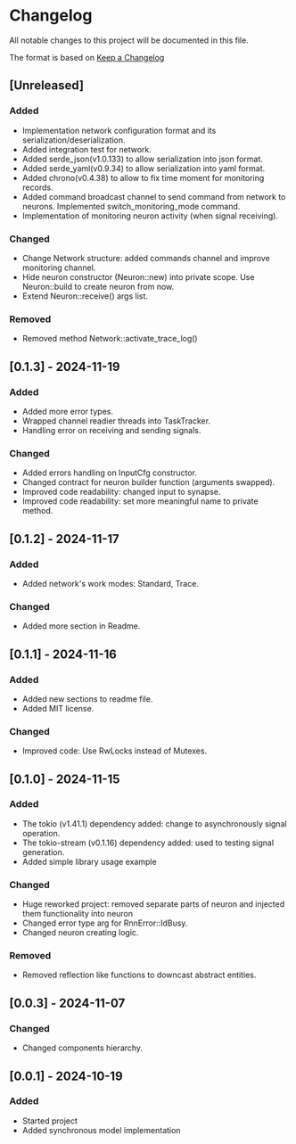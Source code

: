 # Changelog

All notable changes to this project will be documented in this file.

The format is based on [Keep a Changelog](https://keepachangelog.com/en/1.1.0/)

## [Unreleased]

### Added

- Implementation network configuration format and its serialization/deserialization.
- Added integration test for network.
- Added serde_json(v1.0.133) to allow serialization into json format.
- Added serde_yaml(v0.9.34) to allow serialization into yaml format.
- Added chrono(v0.4.38) to allow to fix time moment for monitoring records.
- Added command broadcast channel to send command from network to neurons. Implemented switch_monitoring_mode command.
- Implementation of monitoring neuron activity (when signal receiving).

### Changed

- Change Network structure: added commands channel and improve monitoring channel.
- Hide neuron constructor (Neuron::new) into private scope. Use Neuron::build to create neuron from now.
- Extend Neuron::receive() args list.

### Removed

- Removed method Network::activate_trace_log()

## [0.1.3] - 2024-11-19

### Added

- Added more error types.
- Wrapped channel readier threads into TaskTracker.
- Handling error on receiving and sending signals.

### Changed

- Added errors handling on InputCfg constructor.
- Changed contract for neuron builder function (arguments swapped).
- Improved code readability: changed input to synapse.
- Improved code readability: set more meaningful name to private method.

## [0.1.2] - 2024-11-17

### Added

- Added network's work modes: Standard, Trace.

### Changed

- Added more section in Readme.

## [0.1.1] - 2024-11-16

### Added

- Added new sections to readme file.
- Added MIT license.

### Changed

- Improved code: Use RwLocks instead of Mutexes.

## [0.1.0] - 2024-11-15

### Added

- The tokio (v1.41.1) dependency added: change to asynchronously signal operation.
- The tokio-stream (v0.1.16) dependency added: used to testing signal generation.
- Added simple library usage example

### Changed

- Huge reworked project: removed separate parts of neuron and injected them functionality into neuron
- Changed error type arg for RnnError::IdBusy.
- Changed neuron creating logic.

### Removed

- Removed reflection like functions to downcast abstract entities.

## [0.0.3] - 2024-11-07

### Changed

- Changed components hierarchy.

## [0.0.1] - 2024-10-19

### Added

- Started project
- Added synchronous model implementation
